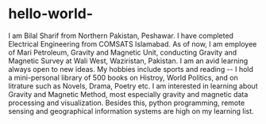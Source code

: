 # hello-world-
I am Bilal Sharif from Northern Pakistan, Peshawar. I have completed Electrical Engineering from COMSATS Islamabad. As of now, I am employee of Mari Petroleum, Gravity and Magnetic Unit, conducting Gravity and Magnetic Survey at Wali West, Waziristan, Pakistan.
I am an avid learning always open to new ideas. My hobbies include sports and reading -- I hold a mini-personal library of 500 books on Histroy, World Politics, and on litrature such as Novels, Drama, Poetry etc. 
I am interested in learning about Gravity and Magnetic Method, most especially gravity and magnetic data processing and visualization. Besides this, python programming, remote sensing and geographical information systems are high on my learning list. 

